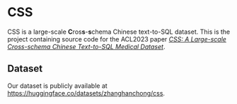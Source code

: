 # CSS

CSS is a large-scale **C**ros**s**-**s**chema Chinese text-to-SQL dataset. This is the project containing source code for the ACL2023 paper [*CSS: A Large-scale Cross-schema Chinese Text-to-SQL Medical Dataset*](https://to-be-realized).

## Dataset

Our dataset is publicly available at https://huggingface.co/datasets/zhanghanchong/css.
